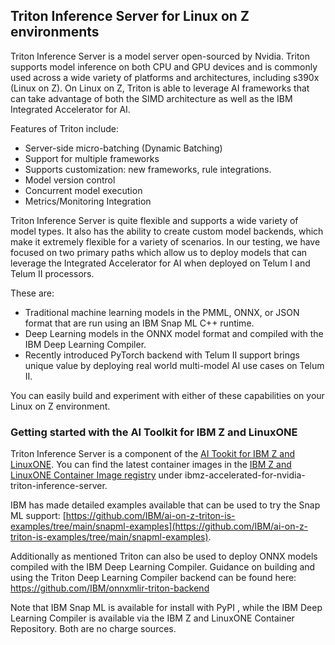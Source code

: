 ## Triton Inference Server for Linux on Z environments

Triton Inference Server is a model server open-sourced by Nvidia. Triton supports model inference on both CPU and GPU devices and is commonly used across a wide variety of platforms and architectures, including s390x (Linux on Z). On Linux on Z, Triton is able to leverage AI frameworks that can take advantage of both the SIMD architecture as well as the IBM Integrated Accelerator for AI. 

Features of Triton include:

- Server-side micro-batching (Dynamic Batching)
- Support for multiple frameworks
- Supports customization: new frameworks, rule integrations.
- Model version control
- Concurrent model execution
- Metrics/Monitoring Integration

Triton Inference Server is quite flexible and supports a wide variety of model types. It also has the ability to create custom model backends, which make it extremely flexible for a variety of scenarios.  In our testing, we have focused on two primary paths which allow us to deploy models that can leverage the Integrated Accelerator for AI when deployed on Telum I  and  Telum II processors. 

These are:

- Traditional machine learning models in the PMML, ONNX, or JSON format that are run using an IBM Snap ML C++ runtime.
- Deep Learning models in the ONNX model format and compiled with the IBM Deep Learning Compiler.
- Recently introduced PyTorch backend with Telum II support brings unique value by deploying real world multi-model AI use cases on Telum II.

You can easily build and experiment with either of these capabilities on your Linux on Z environment. 

### Getting started with the AI Toolkit for IBM Z and LinuxONE ###

Triton Inference Server is a component of the [AI Tookit for IBM Z and LinuxONE](aitoolkitloz.md). You can find the latest container images in the [IBM Z and LinuxONE Container Image registry](https://github.com/IBM/ibmz-accelerated-for-nvidia-triton-inference-server) under ibmz-accelerated-for-nvidia-triton-inference-server. 

IBM has made detailed examples available that can be used to try the Snap ML support: [https://github.com/IBM/ai-on-z-triton-is-examples/tree/main/snapml-examples](https://github.com/IBM/ai-on-z-triton-is-examples/tree/main/snapml-examples).
    
Additionally as mentioned Triton can also be used to deploy ONNX models compiled with the IBM Deep Learning Compiler. Guidance on building and using the Triton Deep Learning Compiler backend can be found here: https://github.com/IBM/onnxmlir-triton-backend

Note that IBM Snap ML is available for install with PyPI , while the IBM Deep Learning Compiler is available via the IBM Z and LinuxONE Container Repository. Both are no charge sources. 
